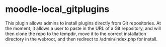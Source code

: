 # moodle-local_gitplugins

This plugin allows admins to install plugins directly from Git repositories. At the moment, it allows a user to paste in the URL of a Git repository, and will then clone the repo to the tempdir, move it to the correct installation directory in the webroot, and then redirect to /admin/index.php for install.
